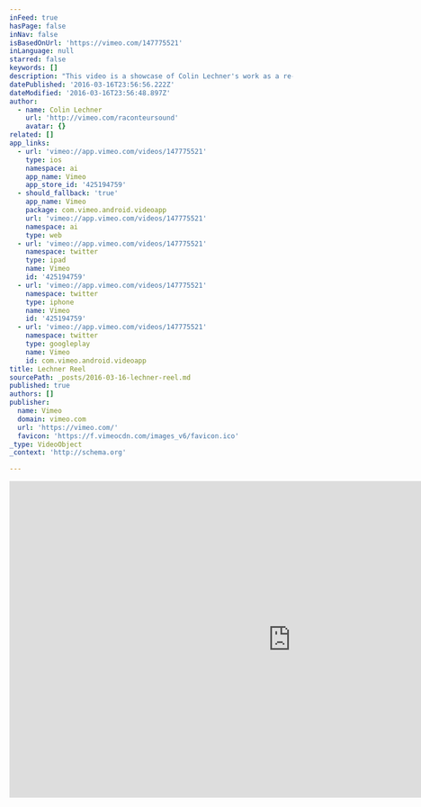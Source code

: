 ```yaml
---
inFeed: true
hasPage: false
inNav: false
isBasedOnUrl: 'https://vimeo.com/147775521'
inLanguage: null
starred: false
keywords: []
description: "This video is a showcase of Colin Lechner's work as a re-recording mixer and sound designer. raconteursound.com"
datePublished: '2016-03-16T23:56:56.222Z'
dateModified: '2016-03-16T23:56:48.897Z'
author:
  - name: Colin Lechner
    url: 'http://vimeo.com/raconteursound'
    avatar: {}
related: []
app_links:
  - url: 'vimeo://app.vimeo.com/videos/147775521'
    type: ios
    namespace: ai
    app_name: Vimeo
    app_store_id: '425194759'
  - should_fallback: 'true'
    app_name: Vimeo
    package: com.vimeo.android.videoapp
    url: 'vimeo://app.vimeo.com/videos/147775521'
    namespace: ai
    type: web
  - url: 'vimeo://app.vimeo.com/videos/147775521'
    namespace: twitter
    type: ipad
    name: Vimeo
    id: '425194759'
  - url: 'vimeo://app.vimeo.com/videos/147775521'
    namespace: twitter
    type: iphone
    name: Vimeo
    id: '425194759'
  - url: 'vimeo://app.vimeo.com/videos/147775521'
    namespace: twitter
    type: googleplay
    name: Vimeo
    id: com.vimeo.android.videoapp
title: Lechner Reel
sourcePath: _posts/2016-03-16-lechner-reel.md
published: true
authors: []
publisher:
  name: Vimeo
  domain: vimeo.com
  url: 'https://vimeo.com/'
  favicon: 'https://f.vimeocdn.com/images_v6/favicon.ico'
_type: VideoObject
_context: 'http://schema.org'

---
```

<iframe src="https://cdn.embedly.com/widgets/media.html?src=https%3A%2F%2Fplayer.vimeo.com%2Fvideo%2F147775521&amp;url=https%3A%2F%2Fvimeo.com%2F147775521&amp;image=http%3A%2F%2Fi.vimeocdn.com%2Fvideo%2F546534529_1280.jpg&amp;key=b7d04c9b404c499eba89ee7072e1c4f7&amp;type=text%2Fhtml&amp;schema=vimeo" width="1000" height="563" scrolling="no" frameborder="0" allowfullscreen="allowfullscreen" style=""></iframe>